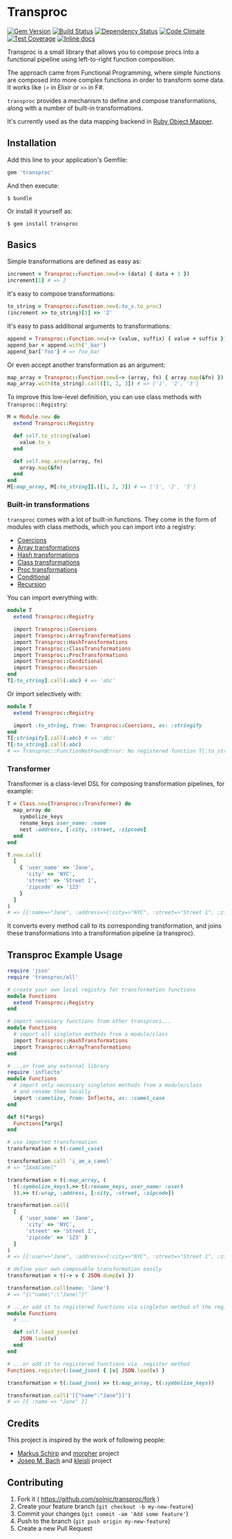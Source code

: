 [gem]: https://rubygems.org/gems/transproc
[travis]: https://travis-ci.org/solnic/transproc
[gemnasium]: https://gemnasium.com/solnic/transproc
[codeclimate]: https://codeclimate.com/github/solnic/transproc
[coveralls]: https://coveralls.io/r/solnic/transproc
[inchpages]: http://inch-ci.org/github/solnic/transproc

# Transproc

[![Gem Version](https://badge.fury.io/rb/transproc.svg)][gem]
[![Build Status](https://travis-ci.org/solnic/transproc.svg?branch=master)][travis]
[![Dependency Status](https://gemnasium.com/solnic/transproc.svg)][gemnasium]
[![Code Climate](https://codeclimate.com/github/solnic/transproc/badges/gpa.svg)][codeclimate]
[![Test Coverage](https://codeclimate.com/github/solnic/transproc/badges/coverage.svg)][codeclimate]
[![Inline docs](http://inch-ci.org/github/solnic/transproc.svg?branch=master)][inchpages]

Transproc is a small library that allows you to compose procs into a functional pipeline using left-to-right function composition.

The approach came from Functional Programming, where simple functions are composed into more complex functions in order to transform some data. It works like `|>` in Elixir
or `>>` in F#.

`transproc` provides a mechanism to define and compose transformations,
along with a number of built-in transformations.

It's currently used as the data mapping backend in [Ruby Object Mapper](http://rom-rb.org).

## Installation

Add this line to your application's Gemfile:

```ruby
gem 'transproc'
```

And then execute:

    $ bundle

Or install it yourself as:

    $ gem install transproc

## Basics

Simple transformations are defined as easy as:

```ruby
increment = Transproc::Function.new(-> (data) { data + 1 })
increment[1] # => 2
```

It's easy to compose transformations:

```ruby
to_string = Transproc::Function.new(:to_s.to_proc)
(increment >> to_string)[1] => '2'
```

It's easy to pass additional arguments to transformations:

```ruby
append = Transproc::Function.new(-> (value, suffix) { value + suffix })
append_bar = append.with('_bar')
append_bar['foo'] # => foo_bar
```

Or even accept another transformation as an argument:

```ruby
map_array = Transproc::Function.new(-> (array, fn) { array.map(&fn) })
map_array.with(to_string).call([1, 2, 3]) # => ['1', '2', '3']
```

To improve this low-level definition, you can use class methods
with `Transproc::Registry`:

```ruby
M = Module.new do
  extend Transproc::Registry

  def self.to_string(value)
    value.to_s
  end

  def self.map_array(array, fn)
    array.map(&fn)
  end
end
M[:map_array, M[:to_string]].([1, 2, 3]) # => ['1', '2', '3']
```

### Built-in transformations

`transproc` comes with a lot of built-in functions. They come in the form of
modules with class methods, which you can import into a registry:

* [Coercions](http://www.rubydoc.info/gems/transproc/Transproc/Coercions)
* [Array transformations](http://www.rubydoc.info/gems/transproc/Transproc/ArrayTransformations)
* [Hash transformations](http://www.rubydoc.info/gems/transproc/Transproc/HashTransformations)
* [Class transformations](http://www.rubydoc.info/gems/transproc/Transproc/ClassTransformations)
* [Proc transformations](http://www.rubydoc.info/gems/transproc/Transproc/ProcTransformations)
* [Conditional](http://www.rubydoc.info/gems/transproc/Transproc/Conditional)
* [Recursion](http://www.rubydoc.info/gems/transproc/Transproc/Recursion)

You can import everything with:

```ruby
module T
  extend Transproc::Registry

  import Transproc::Coercions
  import Transproc::ArrayTransformations
  import Transproc::HashTransformations
  import Transproc::ClassTransformations
  import Transproc::ProcTransformations
  import Transproc::Conditional
  import Transproc::Recursion
end
T[:to_string].call(:abc) # => 'abc'
```

Or import selectively with:

```ruby
module T
  extend Transproc::Registry

  import :to_string, from: Transproc::Coercions, as: :stringify
end
T[:stringify].call(:abc) # => 'abc'
T[:to_string].call(:abc)
# => Transproc::FunctionNotFoundError: No registered function T[:to_string]
```

### Transformer

Transformer is a class-level DSL for composing transformation pipelines,
for example:

```ruby
T = Class.new(Transproc::Transformer) do
  map_array do
    symbolize_keys
    rename_keys user_name: :name
    nest :address, [:city, :street, :zipcode]
  end
end

T.new.call(
  [
    { 'user_name' => 'Jane',
      'city' => 'NYC',
      'street' => 'Street 1',
      'zipcode' => '123'
    }
  ]
)
# => [{:name=>"Jane", :address=>{:city=>"NYC", :street=>"Street 1", :zipcode=>"123"}}]
```

It converts every method call to its corresponding transformation, and joins
these transformations into a transformation pipeline (a transproc).

## Transproc Example Usage

``` ruby
require 'json'
require 'transproc/all'

# create your own local registry for transformation functions
module Functions
  extend Transproc::Registry
end

# import necessary functions from other transprocs...
module Functions
  # import all singleton methods from a module/class
  import Transproc::HashTransformations
  import Transproc::ArrayTransformations
end

# ...or from any external library
require 'inflecto'
module Functions
  # import only necessary singleton methods from a module/class
  # and rename them locally
  import :camelize, from: Inflecto, as: :camel_case
end

def t(*args)
  Functions[*args]
end

# use imported transformation
transformation = t(:camel_case)

transformation.call 'i_am_a_camel'
# => "IAmACamel"

transformation = t(:map_array, (
  t(:symbolize_keys).>> t(:rename_keys, user_name: :user)
  )).>> t(:wrap, :address, [:city, :street, :zipcode])

transformation.call(
  [
    { 'user_name' => 'Jane',
      'city' => 'NYC',
      'street' => 'Street 1',
      'zipcode' => '123' }
  ]
)
# => [{:user=>"Jane", :address=>{:city=>"NYC", :street=>"Street 1", :zipcode=>"123"}}]

# define your own composable transformation easily
transformation = t(-> v { JSON.dump(v) })

transformation.call(name: 'Jane')
# => "{\"name\":\"Jane\"}"

# ...or add it to registered functions via singleton method of the registry
module Functions
  # ...

  def self.load_json(v)
    JSON.load(v)
  end
end

# ...or add it to registered functions via .register method
Functions.register(:load_json) { |v| JSON.load(v) }

transformation = t(:load_json) >> t(:map_array, t(:symbolize_keys))

transformation.call('[{"name":"Jane"}]')
# => [{ :name => "Jane" }]
```

## Credits

This project is inspired by the work of following people:

* [Markus Schirp](https://github.com/mbj) and [morpher](https://github.com/mbj/morpher) project
* [Josep M. Bach](https://github.com/txus) and [kleisli](https://github.com/txus/kleisli) project

## Contributing

1. Fork it ( https://github.com/solnic/transproc/fork )
2. Create your feature branch (`git checkout -b my-new-feature`)
3. Commit your changes (`git commit -am 'Add some feature'`)
4. Push to the branch (`git push origin my-new-feature`)
5. Create a new Pull Request
